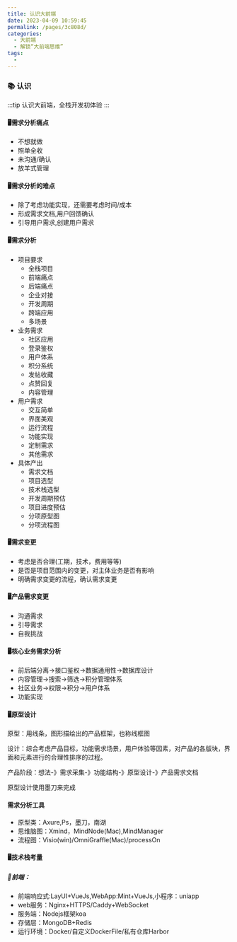 ```yaml
---
title: 认识大前端
date: 2023-04-09 10:59:45
permalink: /pages/3c808d/
categories:
  - 大前端
  - 解锁“大前端思维”
tags:
  - 
---
```


### 📚 认识

:::tip
认识大前端，全栈开发初体验
:::

#### 🖥️需求分析痛点

+ 不想就做
+ 照单全收
+ 未沟通/确认
+ 放羊式管理

#### 🖥️需求分析的难点
+ 除了考虑功能实现，还需要考虑时间/成本
+ 形成需求文档,用户回馈确认
+ 引导用户需求,创建用户需求

#### 🖥️需求分析

+ 项目要求
  + 全栈项目
  + 前端痛点
  + 后端痛点
  + 企业对接
  + 开发周期
  + 跨端应用
  + 多场景
+ 业务需求
  + 社区应用
  + 登录鉴权
  + 用户体系
  + 积分系统
  + 发帖收藏
  + 点赞回复
  + 内容管理
+ 用户需求
  + 交互简单
  + 界面美观
  + 运行流程
  + 功能实现
  + 定制需求
  + 其他需求
+ 具体产出
  + 需求文档
  + 项目选型
  + 技术栈选型
  + 开发周期预估
  + 项目进度预估
  + 分项原型图
  + 分项流程图

#### 🖥️需求变更

+ 考虑是否合理(工期，技术，费用等等)
+ 是否是项目范围内的变更，对主体业务是否有影响
+ 明确需求变更的流程，确认需求变更

#### 🖥️产品需求变更

+ 沟通需求
+ 引导需求
+ 自我挑战

####  🖥️核心业务需求分析

+ 前后端分离->接口鉴权->数据通用性->数据库设计
+ 内容管理->搜索->筛选->积分管理体系
+ 社区业务->权限->积分->用户体系
+ 功能实现

####  🖥️原型设计

原型：用线条，图形描绘出的产品框架，也称线框图

设计：综合考虑产品目标，功能需求场景，用户体验等因素，对产品的各版块，界面和元素进行的合理性排序的过程。

产品阶段：想法-》需求采集-》功能结构-》原型设计-》产品需求文档

原型设计使用墨刀来完成

####  需求分析工具

+ 原型类：Axure,Ps，墨刀，南湖 
+ 思维脑图：Xmind，MindNode(Mac),MindManager
+ 流程图：Visio(win)/OmniGraffle(Mac)/processOn

####  🖥️技术栈考量

##### 🍳前端：

+ 前端响应式:LayUI+VueJs,WebApp:Mint+VueJs,小程序：uniapp
+ web服务：Nginx+HTTPS/Caddy+WebSocket
+ 服务端：Nodejs框架koa
+ 存储层：MongoDB+Redis
+ 运行环境：Docker/自定义DockerFile/私有仓库Harbor


